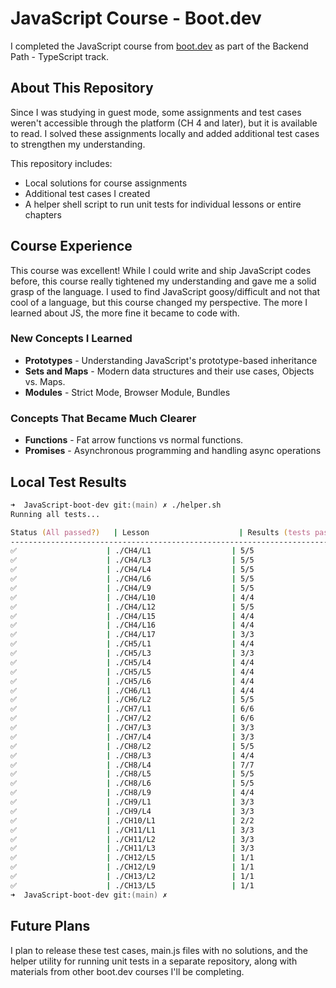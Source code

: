 # JavaScript Course - Boot.dev

I completed the JavaScript course from [boot.dev](https://www.boot.dev/courses/learn-javascript) as part of the Backend Path - TypeScript track.

## About This Repository

Since I was studying in guest mode, some assignments and test cases weren't accessible through the platform (CH 4 and later), but it is available to read. I solved these assignments locally and added additional test cases to strengthen my understanding.

This repository includes:
- Local solutions for course assignments
- Additional test cases I created
- A helper shell script to run unit tests for individual lessons or entire chapters

## Course Experience

This course was excellent! While I could write and ship JavaScript codes before, this course really tightened my understanding and gave me a solid grasp of the language. I used to find JavaScript goosy/difficult and not that cool of a language, but this course changed my perspective. The more I learned about JS, the more fine it became to code with.

### New Concepts I Learned
- **Prototypes** - Understanding JavaScript's prototype-based inheritance
- **Sets and Maps** - Modern data structures and their use cases, Objects vs. Maps.  
- **Modules** - Strict Mode, Browser Module, Bundles 

### Concepts That Became Much Clearer
- **Functions** - Fat arrow functions vs normal functions.
- **Promises** - Asynchronous programming and handling async operations

## Local Test Results

```zsh
➜  JavaScript-boot-dev git:(main) ✗ ./helper.sh       
Running all tests...

Status (All passed?)   | Lesson                    | Results (tests passed)
-------------------------------------------------------------------------------
✅                    | ./CH4/L1                  | 5/5
✅                    | ./CH4/L3                  | 5/5
✅                    | ./CH4/L4                  | 5/5
✅                    | ./CH4/L6                  | 5/5
✅                    | ./CH4/L9                  | 5/5
✅                    | ./CH4/L10                 | 4/4
✅                    | ./CH4/L12                 | 5/5
✅                    | ./CH4/L15                 | 4/4
✅                    | ./CH4/L16                 | 4/4
✅                    | ./CH4/L17                 | 3/3
✅                    | ./CH5/L1                  | 4/4
✅                    | ./CH5/L3                  | 3/3
✅                    | ./CH5/L4                  | 4/4
✅                    | ./CH5/L5                  | 4/4
✅                    | ./CH5/L6                  | 4/4
✅                    | ./CH6/L1                  | 4/4
✅                    | ./CH6/L2                  | 5/5
✅                    | ./CH7/L1                  | 6/6
✅                    | ./CH7/L2                  | 6/6
✅                    | ./CH7/L3                  | 3/3
✅                    | ./CH7/L4                  | 3/3
✅                    | ./CH8/L2                  | 5/5
✅                    | ./CH8/L3                  | 4/4
✅                    | ./CH8/L4                  | 7/7
✅                    | ./CH8/L5                  | 5/5
✅                    | ./CH8/L6                  | 5/5
✅                    | ./CH8/L9                  | 4/4
✅                    | ./CH9/L1                  | 3/3
✅                    | ./CH9/L4                  | 3/3
✅                    | ./CH10/L1                 | 2/2
✅                    | ./CH11/L1                 | 3/3
✅                    | ./CH11/L2                 | 3/3
✅                    | ./CH11/L3                 | 3/3
✅                    | ./CH12/L5                 | 1/1
✅                    | ./CH12/L9                 | 1/1
✅                    | ./CH13/L2                 | 1/1
✅                    | ./CH13/L5                 | 1/1
➜  JavaScript-boot-dev git:(main) ✗ 
```

## Future Plans

I plan to release these test cases, main.js files with no solutions, and the helper utility for running unit tests in a separate repository, along with materials from other boot.dev courses I'll be completing.